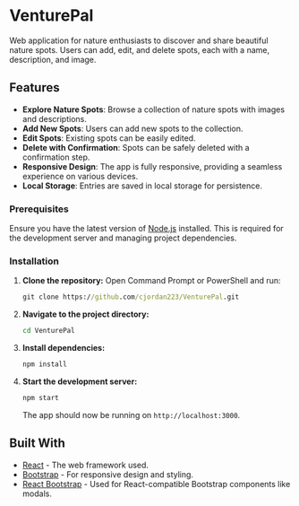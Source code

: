 # VenturePal

Web application for nature enthusiasts to discover and share beautiful nature spots. Users can add, edit, and delete spots, each with a name, description, and image.

## Features

- **Explore Nature Spots**: Browse a collection of nature spots with images and descriptions.
- **Add New Spots**: Users can add new spots to the collection.
- **Edit Spots**: Existing spots can be easily edited.
- **Delete with Confirmation**: Spots can be safely deleted with a confirmation step.
- **Responsive Design**: The app is fully responsive, providing a seamless experience on various devices.
- **Local Storage**: Entries are saved in local storage for persistence.


### Prerequisites

Ensure you have the latest version of [Node.js](https://nodejs.org/) installed. This is required for the development server and managing project dependencies.

### Installation

1. **Clone the repository:**
   Open Command Prompt or PowerShell and run:
   ```cmd
   git clone https://github.com/cjordan223/VenturePal.git
   ```
2. **Navigate to the project directory:**
   ```cmd
   cd VenturePal
   ```
3. **Install dependencies:**
   ```cmd
   npm install
   ```
4. **Start the development server:**
   ```cmd
   npm start
   ```
   The app should now be running on `http://localhost:3000`.

## Built With

- [React](https://reactjs.org/) - The web framework used.
- [Bootstrap](https://getbootstrap.com/) - For responsive design and styling.
- [React Bootstrap](https://react-bootstrap.github.io/) - Used for React-compatible Bootstrap components like modals.

